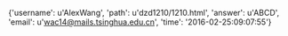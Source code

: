 {'username': u'AlexWang', 'path': u'dzd1210/1210.html', 'answer': u'ABCD', 'email': u'wac14@mails.tsinghua.edu.cn', 'time': '2016-02-25:09:07:55'}